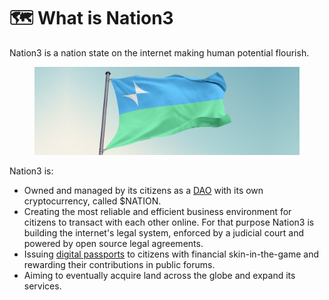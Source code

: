 # 🗺 What is Nation3

Nation3 is a nation state on the internet making human potential flourish.

<figure><img src=".gitbook/assets/Twitter header flag.png" alt=""><figcaption></figcaption></figure>

Nation3 is:

* Owned and managed by its citizens as a [DAO](https://blog.aragon.org/what-is-a-dao/) with its own cryptocurrency, called $NATION.
* Creating the most reliable and efficient business environment for citizens to transact with each other online. For that purpose Nation3 is building the internet's legal system, enforced by a judicial court and powered by open source legal agreements.
* Issuing [digital passports](citizenship/getting-a-passport.md) to citizens with financial skin-in-the-game and rewarding their contributions in public forums.
* Aiming to eventually acquire land across the globe and expand its services.&#x20;
